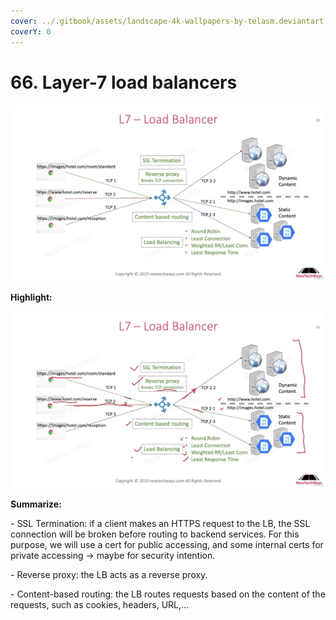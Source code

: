 ```yaml
---
cover: ../.gitbook/assets/landscape-4k-wallpapers-by-telasm.deviantart.com (6).jpg
coverY: 0
---
```


# 66. Layer-7 load balancers

![](<../.gitbook/assets/L7 - Load Balancer (1).png>)

**Highlight:**

![](<../.gitbook/assets/L7 - Load Balancer.png>)

**Summarize:**

\- SSL Termination: if a client makes an HTTPS request to the LB, the SSL connection will be broken before routing to backend services. For this purpose, we will use a cert for public accessing, and some internal certs for private accessing -> maybe for security intention.

\- Reverse proxy: the LB acts as a reverse proxy.

\- Content-based routing: the LB routes requests based on the content of the requests, such as cookies, headers, URL,…
